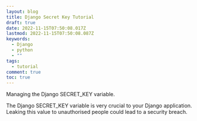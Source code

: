 ```yaml
---
layout: blog
title: Django Secret Key Tutorial
draft: true
date: 2022-11-15T07:50:08.017Z
lastmod: 2022-11-15T07:50:08.087Z
keywords:
  - Django
  - python
  - ""
tags:
  - tutorial
comment: true
toc: true
---
```

M﻿anaging the Django SECRET_KEY variable.

<!--more-->

T﻿he Django SECRET_KEY variable is very crucial to your Django application. Leaking this value to unauthorised people could lead to a security breach.